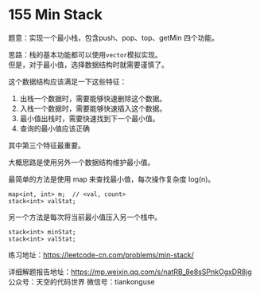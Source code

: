 # 155 Min Stack


题意：实现一个最小栈，包含push、pop、top、getMin 四个功能。  


思路：栈的基本功能都可以使用`vector`模拟实现。  
但是，对于最小值，选择数据结构时就需要谨慎了。  


这个数据结构应该满足一下这些特征：  


1. 出栈一个数据时，需要能够快速删除这个数据。  
2. 入栈一个数据时，需要能够快速插入这个数据。  
3. 最小值出栈时，需要快速找到下一个最小值。  
4. 查询的最小值应该正确  


其中第三个特征最重要。  


大概思路是使用另外一个数据结构维护最小值。  


最简单的方法是使用 map 来查找最小值，每次操作复杂度 log(n)。  


```
map<int, int> m;  // <val, count>
stack<int> valStat;
```


另一个方法是每次将当前最小值压入另一个栈中。  


```
stack<int> minStat;
stack<int> valStat;
```



练习地址：https://leetcode-cn.com/problems/min-stack/  


详细解题报告地址：https://mp.weixin.qq.com/s/natRB_8e8sSPnkOgxDR8jg  
公众号：天空的代码世界
微信号：tiankonguse 



